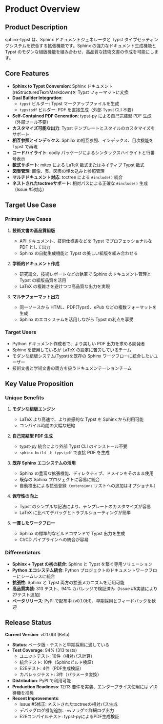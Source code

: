 # Product Overview

## Product Description

sphinx-typst は、Sphinx ドキュメントジェネレータと Typst タイプセッティングシステムを統合する拡張機能です。Sphinx の強力なドキュメント生成機能と Typst のモダンな組版機能を組み合わせ、高品質な技術文書の作成を可能にします。

## Core Features

- **Sphinx to Typst Conversion**: Sphinx ドキュメント(reStructuredText/Markdown)を Typst フォーマットに変換
- **Dual Builder Integration**:
  - `typst` ビルダー: Typst マークアップファイルを生成
  - `typstpdf` ビルダー: PDF を直接生成（外部 Typst CLI 不要）
- **Self-Contained PDF Generation**: typst-py による自己完結型 PDF 生成（外部ツール不要）
- **カスタマイズ可能な出力**: Typst テンプレートとスタイルのカスタマイズをサポート
- **相互参照とインデックス**: Sphinx の相互参照、インデックス、目次機能を Typst で再現
- **コードハイライト**: codly パッケージによるシンタックスハイライトと行番号表示
- **数式サポート**: mitex による LaTeX 数式またはネイティブ Typst 数式
- **図表管理**: 画像、表、図表の埋め込みと参照管理
- **マルチドキュメント対応**: toctree による `#include()` 統合
- **ネストされたtoctreeサポート**: 相対パスによる正確な `#include()` 生成（Issue #5対応）

## Target Use Case

### Primary Use Cases

1. **技術文書の高品質組版**
   - API ドキュメント、技術仕様書などを Typst でプロフェッショナルな PDF として出力
   - Sphinx の自動生成機能と Typst の美しい組版を組み合わせる

2. **学術的ドキュメント作成**
   - 研究論文、技術レポートなどの執筆で Sphinx のドキュメント管理と Typst の組版品質を活用
   - LaTeX の複雑さを避けつつ高品質な出力を実現

3. **マルチフォーマット出力**
   - 同一ソースから HTML、PDF(Typst)、ePub などの複数フォーマットを生成
   - Sphinx のエコシステムを活用しながら Typst の利点を享受

### Target Users

- Python ドキュメント作成者で、より美しい PDF 出力を求める開発者
- Sphinx を使用しているが LaTeX の設定に苦労しているチーム
- モダンな組版システム(Typst)を既存の Sphinx ワークフローに統合したいユーザー
- 技術文書と学術文書の両方を扱うドキュメンテーションチーム

## Key Value Proposition

### Unique Benefits

1. **モダンな組版エンジン**
   - LaTeX より高速で、より直感的な Typst を Sphinx から利用可能
   - コンパイル時間の大幅な短縮

2. **自己完結型 PDF 生成**
   - typst-py 統合により外部 Typst CLI のインストール不要
   - `sphinx-build -b typstpdf` で直接 PDF を生成

3. **既存 Sphinx エコシステムの活用**
   - Sphinx の豊富な拡張機能、ディレクティブ、ドメインをそのまま使用
   - 既存の Sphinx プロジェクトに容易に統合
   - 自動検出による拡張登録（`extensions` リストへの追加はオプショナル）

4. **保守性の向上**
   - Typst のシンプルな記法により、テンプレートのカスタマイズが容易
   - LaTeX に比べてデバッグとトラブルシューティングが簡単

5. **一貫したワークフロー**
   - Sphinx の標準的なビルドコマンドで Typst 出力を生成
   - CI/CD パイプラインへの統合が容易

### Differentiators

- **Sphinx + Typst の初の統合**: Sphinx と Typst を繋ぐ専用ソリューション
- **Python エコシステム統合**: Python プロジェクトのドキュメントワークフローにシームレスに統合
- **拡張性**: Sphinx と Typst 両方の拡張メカニズムを活用可能
- **高品質実装**: 313 テスト、94% カバレッジで検証済み（Issue #5実装により27テスト追加）
- **ベータリリース**: PyPI で配布中 (v0.1.0b1)、早期採用とフィードバックを歓迎

## Release Status

**Current Version**: v0.1.0b1 (Beta)
- **Status**: ベータ版 - テストと早期採用に適している
- **Test Coverage**: 94% (313 tests)
  - ユニットテスト: 10件（相対パス計算）
  - 統合テスト: 10件（Sphinxビルド検証）
  - E2Eテスト: 4件（PDF生成検証）
  - カバレッジテスト: 3件（パラメータ変換）
- **Distribution**: PyPI で利用可能
- **Production Readiness**: 12/13 要件を実装、エンタープライズ使用には v1.0 待機を推奨
- **Recent Improvements**:
  - Issue #5修正: ネストされたtoctreeの相対パス生成
  - デバッグログ機能追加: `-vv`フラグで詳細ログ出力
  - E2Eコンパイルテスト: typst-pyによるPDF生成検証
